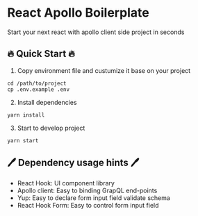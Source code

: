 # React Apollo Boilerplate

Start your next react with apollo client side project in seconds

## :fire: Quick Start :fire:

1. Copy environment file and custumize it base on your project

```
cd /path/to/project
cp .env.example .env
```

2. Install dependencies

```
yarn install
```

3. Start to develop project

```
yarn start
```

## 🖊 Dependency usage hints 🖊

- React Hook: UI component library
- Apollo client: Easy to binding GrapQL end-points
- Yup: Easy to declare form input field validate schema
- React Hook Form: Easy to control form input field
